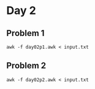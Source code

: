 # Day 2

## Problem 1

    awk -f day02p1.awk < input.txt

## Problem 2

    awk -f day02p2.awk < input.txt
